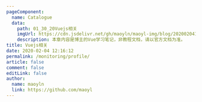 ```yaml
---
pageComponent:
  name: Catalogue
  data:
    path: 01_30_20Vuejs相关
    imgUrl: https://cdn.jsdelivr.net/gh/maoyln/maoyl-img/blog/20200204143633.png
    description: 本章内容是博主的Vue学习笔记，非教程文档，请以官方文档为准。
title: Vuejs相关
date: 2020-02-04 12:16:12
permalink: /monitoring/profile/
article: false
comment: false
editLink: false
author:
  name: maoyln
  link: https://github.com/maoyl
---
```

